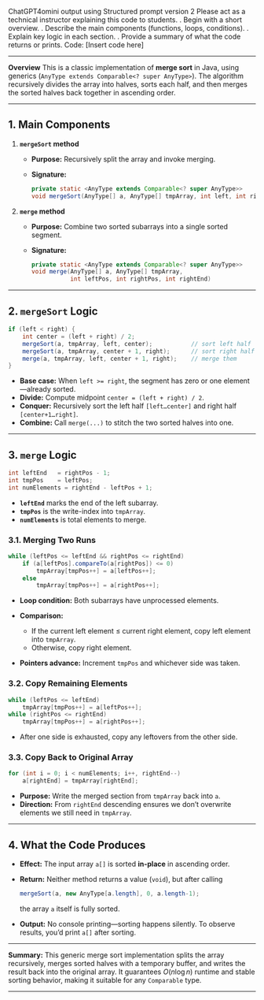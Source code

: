 ChatGPT4omini output using Structured prompt version 2
Please act as a technical instructor explaining this code to students.
. Begin with a short overview.
. Describe the main components (functions, loops, conditions).
. Explain key logic in each section.
. Provide a summary of what the code returns or prints.
Code:
[Insert code here]

-----------------------------------------------------------------------------------------------------
**Overview**
This is a classic implementation of **merge sort** in Java, using generics (`AnyType extends Comparable<? super AnyType>`). The algorithm recursively divides the array into halves, sorts each half, and then merges the sorted halves back together in ascending order.

---

## 1. Main Components

1. **`mergeSort` method**

   * **Purpose:** Recursively split the array and invoke merging.
   * **Signature:**

     ```java
     private static <AnyType extends Comparable<? super AnyType>>
     void mergeSort(AnyType[] a, AnyType[] tmpArray, int left, int right)
     ```
2. **`merge` method**

   * **Purpose:** Combine two sorted subarrays into a single sorted segment.
   * **Signature:**

     ```java
     private static <AnyType extends Comparable<? super AnyType>>
     void merge(AnyType[] a, AnyType[] tmpArray,
                int leftPos, int rightPos, int rightEnd)
     ```

---

## 2. `mergeSort` Logic

```java
if (left < right) {
    int center = (left + right) / 2;
    mergeSort(a, tmpArray, left, center);           // sort left half
    mergeSort(a, tmpArray, center + 1, right);      // sort right half
    merge(a, tmpArray, left, center + 1, right);    // merge them
}
```

* **Base case:** When `left >= right`, the segment has zero or one element—already sorted.
* **Divide:** Compute midpoint `center = (left + right) / 2`.
* **Conquer:** Recursively sort the left half `[left…center]` and right half `[center+1…right]`.
* **Combine:** Call `merge(...)` to stitch the two sorted halves into one.

---

## 3. `merge` Logic

```java
int leftEnd   = rightPos - 1;
int tmpPos    = leftPos;
int numElements = rightEnd - leftPos + 1;
```

* **`leftEnd`** marks the end of the left subarray.
* **`tmpPos`** is the write-index into `tmpArray`.
* **`numElements`** is total elements to merge.

### 3.1. Merging Two Runs

```java
while (leftPos <= leftEnd && rightPos <= rightEnd)
    if (a[leftPos].compareTo(a[rightPos]) <= 0)
        tmpArray[tmpPos++] = a[leftPos++];
    else
        tmpArray[tmpPos++] = a[rightPos++];
```

* **Loop condition:** Both subarrays have unprocessed elements.
* **Comparison:**

  * If the current left element ≤ current right element, copy left element into `tmpArray`.
  * Otherwise, copy right element.
* **Pointers advance:** Increment `tmpPos` and whichever side was taken.

### 3.2. Copy Remaining Elements

```java
while (leftPos <= leftEnd)
    tmpArray[tmpPos++] = a[leftPos++];
while (rightPos <= rightEnd)
    tmpArray[tmpPos++] = a[rightPos++];
```

* After one side is exhausted, copy any leftovers from the other side.

### 3.3. Copy Back to Original Array

```java
for (int i = 0; i < numElements; i++, rightEnd--)
    a[rightEnd] = tmpArray[rightEnd];
```

* **Purpose:** Write the merged section from `tmpArray` back into `a`.
* **Direction:** From `rightEnd` descending ensures we don’t overwrite elements we still need in `tmpArray`.

---

## 4. What the Code Produces

* **Effect:** The input array `a[]` is sorted **in-place** in ascending order.
* **Return:** Neither method returns a value (`void`), but after calling

  ```java
  mergeSort(a, new AnyType[a.length], 0, a.length-1);
  ```

  the array `a` itself is fully sorted.
* **Output:** No console printing—sorting happens silently. To observe results, you’d print `a[]` after sorting.

---

**Summary:**
This generic merge sort implementation splits the array recursively, merges sorted halves with a temporary buffer, and writes the result back into the original array. It guarantees $O(n \log n)$ runtime and stable sorting behavior, making it suitable for any `Comparable` type.

-----------------------------------------------------------------------------------------------------